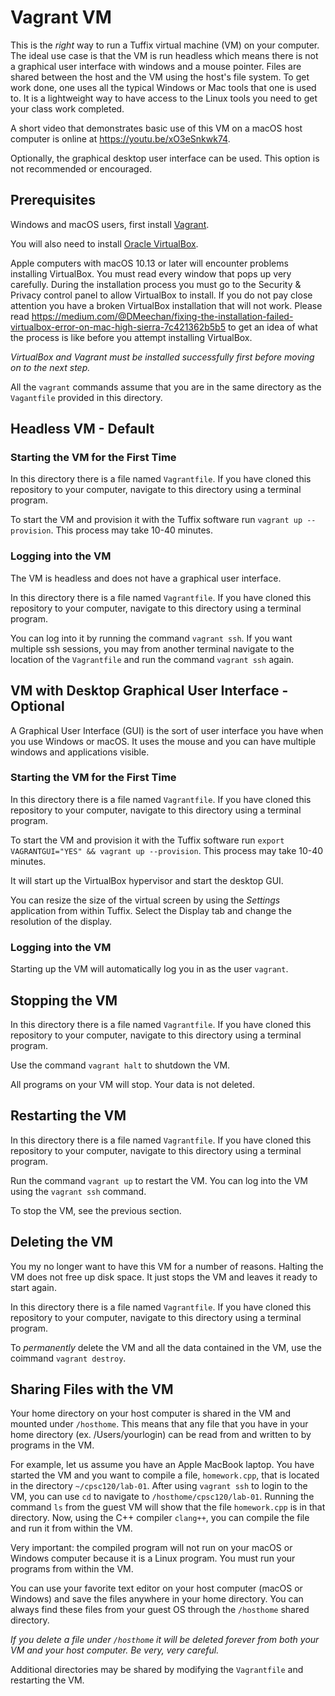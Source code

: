 # Vagrant VM
This is the *right* way to run a Tuffix virtual machine (VM) on your computer. The ideal use case is that the VM is run headless which means there is not a graphical user interface with windows and a mouse pointer. Files are shared between the host and the VM using the host's file system. To get work done, one uses all the typical Windows or Mac tools that one is used to. It is a lightweight way to have access to the Linux tools you need to get your class work completed.

A short video that demonstrates basic use of this VM on a macOS host computer is online at https://youtu.be/xO3eSnkwk74.

Optionally, the graphical desktop user interface can be used. This option is not recommended or encouraged.

## Prerequisites
Windows and macOS users, first install [Vagrant](https://www.vagrantup.com/downloads.html).

You will also need to install [Oracle VirtualBox](https://www.virtualbox.org/).

Apple computers with macOS 10.13 or later will encounter problems installing VirtualBox. You must read every window that pops up very carefully. During the installation process you must go to the Security & Privacy control panel to allow VirtualBox to install. If you do not pay close attention you have a broken VirtualBox installation that will not work. Please read https://medium.com/@DMeechan/fixing-the-installation-failed-virtualbox-error-on-mac-high-sierra-7c421362b5b5 to get an idea of what the process is like before you attempt installing VirtualBox.

*VirtualBox and Vagrant must be installed successfully first before moving on to the next step.*

All the `vagrant` commands assume that you are in the same directory as the `Vagantfile` provided in this directory.

## Headless VM - Default

### Starting the VM for the First Time
In this directory there is a file named `Vagrantfile`. If you have cloned this repository to your computer, navigate to this directory using a terminal program.

To start the VM and provision it with the Tuffix software run `vagrant up --provision`. This process may take 10-40 minutes.

### Logging into the VM
The VM is headless and does not have a graphical user interface.

In this directory there is a file named `Vagrantfile`. If you have cloned this repository to your computer, navigate to this directory using a terminal program.

You can log into it by running the command `vagrant ssh`. If you want multiple ssh sessions, you may from another terminal navigate to the location of the `Vagrantfile` and run the command `vagrant ssh` again.

## VM with Desktop Graphical User Interface - Optional

A Graphical User Interface (GUI) is the sort of user interface you have when you use Windows or macOS. It uses the mouse and you can have multiple windows and applications visible.

### Starting the VM for the First Time
In this directory there is a file named `Vagrantfile`. If you have cloned this repository to your computer, navigate to this directory using a terminal program.

To start the VM and provision it with the Tuffix software run `export VAGRANTGUI="YES" && vagrant up --provision`. This process may take 10-40 minutes.

It will start up the VirtualBox hypervisor and start the desktop GUI.

You can resize the size of the virtual screen by using the _Settings_ application from within Tuffix. Select the Display tab and change the resolution of the display.

### Logging into the VM

Starting up the VM will automatically log you in as the user `vagrant`.

## Stopping the VM
In this directory there is a file named `Vagrantfile`. If you have cloned this repository to your computer, navigate to this directory using a terminal program.

Use the command `vagrant halt` to shutdown the VM.

All programs on your VM will stop. Your data is not deleted.

## Restarting the VM 
In this directory there is a file named `Vagrantfile`. If you have cloned this repository to your computer, navigate to this directory using a terminal program.

Run the command `vagrant up` to restart the VM. You can log into the VM using the `vagrant ssh` command.

To stop the VM, see the previous section.

## Deleting the VM
You my no longer want to have this VM for a number of reasons. Halting the VM does not free up disk space. It just stops the VM and leaves it ready to start again.

In this directory there is a file named `Vagrantfile`. If you have cloned this repository to your computer, navigate to this directory using a terminal program.

To *permanently* delete the VM and all the data contained in the VM, use the coimmand `vagrant destroy`.

## Sharing Files with the VM
Your home directory on your host computer is shared in the VM and mounted under `/hosthome`. This means that any file that you have in your home directory (ex. /Users/yourlogin) can be read from and written to by programs in the VM.

For example, let us assume you have an Apple MacBook laptop. You have started the VM and you want to compile a file, `homework.cpp`, that is located in the directory `~/cpsc120/lab-01`. After using `vagrant ssh` to login to the VM, you can use `cd` to navigate to `/hosthome/cpsc120/lab-01`. Running the command `ls` from the guest VM will show that the file `homework.cpp` is in that directory. Now, using the C++ compiler `clang++`, you can compile the file and run it from within the VM.

Very important: the compiled program will not run on your macOS or Windows computer because it is a Linux program. You must run your programs from within the VM.

You can use your favorite text editor on your host computer (macOS or Windows) and save the files anywhere in your home directory. You can always find these files from your guest OS through the `/hosthome` shared directory.

*If you delete a file under `/hosthome` it will be deleted forever from both your VM and your host computer. Be very, very careful.*

Additional directories may be shared by modifying the `Vagrantfile` and restarting the VM.